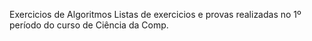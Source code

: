 Exercicios de Algoritmos
  Listas de exercicios e provas realizadas 
  no 1º período do curso de Ciência da Comp.